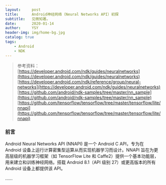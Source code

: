 ```yaml
---
layout:     post
title:      Android神经网络（Neural Networks API）初探
subtitle:   见微知著。
date:       2020-01-14
author:     YSY
header-img: img/home-bg.jpg
catalog: true
tags:
    - Android
    - NDK
---
```


> 参考资料：
> [https://developer.android.com/ndk/guides/neuralnetworks](https://developer.android.com/ndk/guides/neuralnetworks)
> [https://developer.android.com/ndk/reference/group/neural-networks](https://developer.android.com/ndk/guides/neuralnetworks)
> [https://github.com/android/ndk-samples/tree/master/nn_sample](https://github.com/android/ndk-samples/tree/master/nn_sample)
> [https://github.com/tensorflow/tensorflow/tree/master/tensorflow/lite/nnapi](https://github.com/tensorflow/tensorflow/tree/master/tensorflow/lite/nnapi)

### 前言

Android Neural Networks API (NNAPI) 是一个 Android C API，专为在 Android 设备上运行计算密集型运算从而实现机器学习而设计。NNAPI 旨在为更高层级的机器学习框架（如 TensorFlow Lite 和 Caffe2）提供一个基本功能层，用来建立和训练神经网络。搭载 Android 8.1（API 级别 27）或更高版本的所有 Android 设备上都提供该 API。

……
